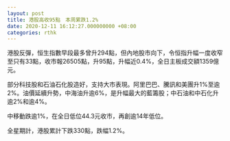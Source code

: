 ```yaml
---
layout: post
title: 港股高收95點　本周累跌1.2%
date: 2020-12-11 16:12:27.000000000 +08:00
categories: rthk
---
```


港股反彈，恒生指數早段最多曾升294點，但內地股市向下，令恒指升幅一度收窄至只有33點，收市報26505點，升95點，升幅近0.4%，全日主板成交額1359億元。

部分科技股和石油石化股造好，支持大市表現。阿里巴巴、騰訊和美團升1%至逾2%。油價延續升勢，中海油升逾6%，是升幅最大的藍籌股；中石油和中石化升逾2%和逾4%。

中移動跌逾1%，在全日低位44.3元收市，再創逾14年低位。

全星期計，港股累計下跌330點，跌幅1.2%。
